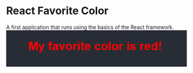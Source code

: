 # React Favorite Color
A first application that runs using the basics of the React framework.
![image](image.png)
